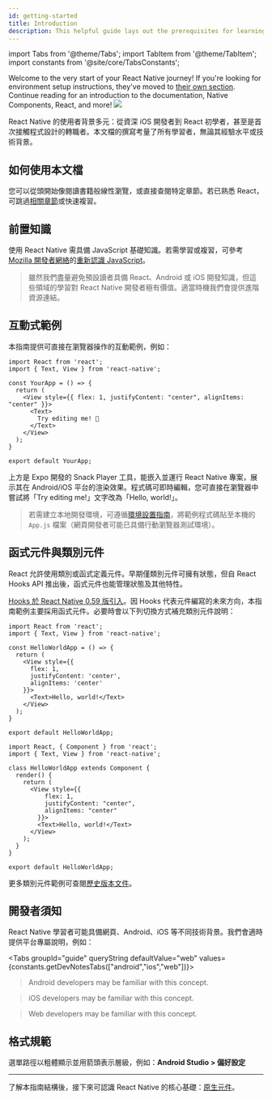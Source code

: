 ```yaml
---
id: getting-started
title: Introduction
description: This helpful guide lays out the prerequisites for learning React Native, using these docs, and setting up your environment.
---
```


import Tabs from '@theme/Tabs'; import TabItem from '@theme/TabItem'; import constants from '@site/core/TabsConstants';

<div className="content-banner">
  Welcome to the very start of your React Native journey! If you're looking for environment setup instructions, they've moved to <a href="environment-setup">their own section</a>. Continue reading for an introduction to the documentation, Native Components, React, and more!
  <img className="content-banner-img" src="/docs/assets/p_android-ios-devices.svg" alt=" " />
</div>

React Native 的使用者背景多元：從資深 iOS 開發者到 React 初學者，甚至是首次接觸程式設計的轉職者。本文檔的撰寫考量了所有學習者，無論其經驗水平或技術背景。

## 如何使用本文檔

您可以從頭開始像閱讀書籍般線性瀏覽，或直接查閱特定章節。若已熟悉 React，可跳過[相關章節](intro-react)或快速複習。

## 前置知識

使用 React Native 需具備 JavaScript 基礎知識。若需學習或複習，可參考 [Mozilla 開發者網絡](https://developer.mozilla.org/en-US/docs/Web/JavaScript)的[重新認識 JavaScript](https://developer.mozilla.org/en-US/docs/Web/JavaScript/A_re-introduction_to_JavaScript)。

> 雖然我們盡量避免預設讀者具備 React、Android 或 iOS 開發知識，但這些領域的學習對 React Native 開發者極有價值。適當時機我們會提供進階資源連結。

## 互動式範例

本指南提供可直接在瀏覽器操作的互動範例，例如：

```SnackPlayer name=Hello%20World
import React from 'react';
import { Text, View } from 'react-native';

const YourApp = () => {
  return (
    <View style={{ flex: 1, justifyContent: "center", alignItems: "center" }}>
      <Text>
        Try editing me! 🎉
      </Text>
    </View>
  );
}

export default YourApp;
```

上方是 Expo 開發的 Snack Player 工具，能嵌入並運行 React Native 專案，展示其在 Android/iOS 平台的渲染效果。程式碼可即時編輯，您可直接在瀏覽器中嘗試將「Try editing me!」文字改為「Hello, world!」。

> 若需建立本地開發環境，可遵循[環境設置指南](environment-setup)，將範例程式碼貼至本機的 `App.js` 檔案（網頁開發者可能已具備行動瀏覽器測試環境）。

## 函式元件與類別元件

React 允許使用類別或函式定義元件。早期僅類別元件可擁有狀態，但自 React Hooks API 推出後，函式元件也能管理狀態及其他特性。

[Hooks 於 React Native 0.59 版引入](/blog/2019/03/12/releasing-react-native-059)。因 Hooks 代表元件編寫的未來方向，本指南範例主要採用函式元件。必要時會以下列切換方式補充類別元件說明：

<Tabs groupId="syntax" queryString defaultValue={constants.defaultSyntax} values={constants.syntax}>
<TabItem value="functional">

```SnackPlayer name=Hello%20World%20Function%20Component
import React from 'react';
import { Text, View } from 'react-native';

const HelloWorldApp = () => {
  return (
    <View style={{
      flex: 1,
      justifyContent: 'center',
      alignItems: 'center'
    }}>
      <Text>Hello, world!</Text>
    </View>
  );
}

export default HelloWorldApp;
```

</TabItem>
<TabItem value="classical">

```SnackPlayer name=Hello%20World%20Class%20Component
import React, { Component } from 'react';
import { Text, View } from 'react-native';

class HelloWorldApp extends Component {
  render() {
    return (
      <View style={{
          flex: 1,
          justifyContent: "center",
          alignItems: "center"
        }}>
        <Text>Hello, world!</Text>
      </View>
    );
  }
}

export default HelloWorldApp;
```

</TabItem>
</Tabs>

更多類別元件範例可查閱[歷史版本文件](/versions)。

## 開發者須知

React Native 學習者可能具備網頁、Android、iOS 等不同技術背景。我們會適時提供平台專屬說明，例如：

<Tabs groupId="guide" queryString defaultValue="web" values={constants.getDevNotesTabs(["android","ios","web"])}>

<TabItem value="android">

> Android developers may be familiar with this concept.

</TabItem>
<TabItem value="ios">

> iOS developers may be familiar with this concept.

</TabItem>
<TabItem value="web">

> Web developers may be familiar with this concept.

</TabItem>
</Tabs>

## 格式規範

選單路徑以粗體顯示並用箭頭表示層級，例如：**Android Studio > 偏好設定**

---

了解本指南結構後，接下來可認識 React Native 的核心基礎：[原生元件](intro-react-native-components.md)。